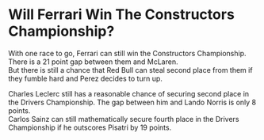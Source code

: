 # Will Ferrari Win The Constructors Championship?

<p>
With one race to go, Ferrari can still win the Constructors
Championship. There is a 21 point gap between them and McLaren.
<br />
But there is still a chance that Red Bull can steal second place from
them if they fumble hard and Perez decides to turn up.
</p>
<p>
Charles Leclerc still has a reasonable chance of securing second place
in the Drivers Championship. The gap between him and Lando Norris is
only 8 points.
<br />
Carlos Sainz can still mathematically secure fourth place in the Drivers
Championship if he outscores Pisatri by 19 points.
</p>
